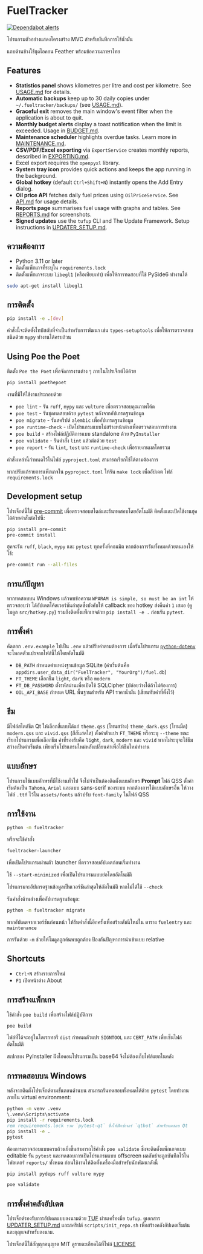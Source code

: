 # FuelTracker
[![Dependabot alerts](https://img.shields.io/badge/dependabot-enabled-brightgreen?logo=dependabot)](../../security/dependabot)

โปรแกรมตัวอย่างแสดงโครงสร้าง MVC สำหรับบันทึกการใช้น้ำมัน

แถบด้านข้างใช้ชุดไอคอน Feather พร้อมข้อความภาษาไทย

## Features

- **Statistics panel** shows kilometres per litre and cost per kilometre. See
  [USAGE.md](docs/USAGE.md) for details.
- **Automatic backups** keep up to 30 daily copies under
  `~/.fueltracker/backups/` (see [USAGE.md](docs/USAGE.md)).
- **Graceful exit** removes the main window's event filter when the
  application is about to quit.
- **Monthly budget alerts** display a toast notification when the limit is
  exceeded. Usage in [BUDGET.md](docs/BUDGET.md).
- **Maintenance scheduler** highlights overdue tasks. Learn more in
  [MAINTENANCE.md](docs/MAINTENANCE.md).
- **CSV/PDF/Excel exporting** via `ExportService` creates monthly reports,
  described in [EXPORTING.md](docs/EXPORTING.md).
- Excel export requires the `openpyxl` library.
- **System tray icon** provides quick actions and keeps the app running in the background.
- **Global hotkey** (default `Ctrl+Shift+N`) instantly opens the Add Entry dialog.
- **Oil price API** fetches daily fuel prices using `OilPriceService`.
  See [API.md](docs/API.md) for usage details.
- **Reports page** summarises fuel usage with graphs and tables.
  See [REPORTS.md](docs/REPORTS.md) for screenshots.
- **Signed updates** use the `tufup` CLI and The Update Framework.
  Setup instructions in [UPDATER_SETUP.md](docs/UPDATER_SETUP.md).

## ความต้องการ

- Python 3.11 or later
 - ติดตั้งแพ็กเกจที่ระบุใน `requirements.lock`
- ติดตั้งแพ็กเกจระบบ `libegl1` (หรือเทียบเท่า) เพื่อให้การทดสอบที่ใช้ PySide6 ทำงานได้

```bash
sudo apt-get install libegl1
```

## การติดตั้ง

```bash
pip install -e .[dev]
```
คำสั่งนี้จะติดตั้งไทป์สตับที่จำเป็นสำหรับการพัฒนา เช่น `types-setuptools` เพื่อให้การตรวจสอบชนิดด้วย `mypy` ทำงานได้ครบถ้วน

## Using Poe the Poet

ติดตั้ง `Poe the Poet` เพื่อจัดการงานต่าง ๆ ภายในโปรเจ็กต์ได้ด้วย

```bash
pip install poethepoet
```

งานที่มีให้ใช้งานประกอบด้วย

- `poe lint` - รัน `ruff`, `mypy` และ `vulture` เพื่อตรวจสอบคุณภาพโค้ด
- `poe test` - รันชุดทดสอบด้วย `pytest` หลังจากอัปเกรดฐานข้อมูล
- `poe migrate` - รันสคริปต์ `alembic` เพื่ออัปเกรดฐานข้อมูล
- `poe runtime-check` - เปิดโปรแกรมแบบไม่สร้างหน้าต่างเพื่อตรวจสอบการทำงาน
- `poe build` - สร้างไฟล์ปฏิบัติการแบบ standalone ด้วย `PyInstaller`
- `poe validate` - รันคำสั่ง `lint` แล้วต่อด้วย `test`
- `poe report` - รัน `lint`, `test` และ `runtime-check` เพื่อรายงานผลโดยรวม

คำสั่งเหล่านี้กำหนดไว้ในไฟล์ `pyproject.toml` สามารถเรียกใช้ได้ตามต้องการ

หากปรับแก้รายการแพ็กเกจใน `pyproject.toml` ให้รัน `make lock` เพื่ออัปเดต
ไฟล์ `requirements.lock`

## Development setup

โปรเจ็กต์นี้ใช้ [pre-commit](https://pre-commit.com/) เพื่อตรวจสอบสไตล์และรันทดสอบโดยอัตโนมัติ
ติดตั้งและเปิดใช้งานฮุคได้ด้วยคำสั่งต่อไปนี้:

```bash
pip install pre-commit
pre-commit install
```

ฮุคจะรัน `ruff`, `black`, `mypy` และ `pytest` ทุกครั้งที่คอมมิต
หากต้องการรันทั้งหมดด้วยตนเองให้ใช้:

```bash
pre-commit run --all-files
```

## การแก้ปัญหา

หากทดสอบบน Windows แล้วพบข้อความ `WPARAM is simple, so must be an int` ให้ตรวจสอบว่า
ได้อัปเดตโค้ดเวอร์ชันล่าสุดซึ่งบังคับให้ callback ของ hotkey ส่งคืนค่า `1` เสมอ
(ดูโมดูล `src/hotkey.py`) รวมถึงติดตั้งแพ็กเกจด้วย `pip install -e .` ก่อนรัน `pytest`.

## การตั้งค่า

คัดลอก `.env.example` ไปเป็น `.env` แล้วปรับค่าตามต้องการ
เมื่อรันโปรแกรม [`python-dotenv`](https://pypi.org/project/python-dotenv/) จะโหลดตัวแปรจากไฟล์นี้ให้โดยอัตโนมัติ

- `DB_PATH` กำหนดตำแหน่งฐานข้อมูล SQLite (ค่าเริ่มต้นคือ
  `appdirs.user_data_dir("FuelTracker", "YourOrg")/fuel.db`)
- `FT_THEME` เลือกธีม `light`, `dark` หรือ `modern`
- `FT_DB_PASSWORD` ตั้งรหัสผ่านเพื่อเปิดใช้ SQLCipher (ปล่อยว่างได้ถ้าไม่ต้องการ)
- `OIL_API_BASE` กำหนด URL พื้นฐานสำหรับ API ราคาน้ำมัน (เขียนทับค่าที่ตั้งไว้)

## ธีม

มีไฟล์สไตล์ชีต Qt ให้เลือกสี่แบบได้แก่ `theme.qss` (โทนสว่าง) `theme_dark.qss` (โทนมืด) `modern.qss` และ `vivid.qss` (สีสันสดใส)
ตั้งค่าตัวแปร `FT_THEME` หรือระบุ `--theme` ขณะเรียกโปรแกรมเพื่อเลือกธีม
ค่าที่รองรับคือ `light`, `dark`, `modern` และ `vivid` หากไม่ระบุจะใช้ธีมสว่างเป็นค่าเริ่มต้น
เพียงเริ่มโปรแกรมใหม่หลังเปลี่ยนค่าเพื่อให้ธีมใหม่ทำงาน

## แบบอักษร

โปรแกรมใช้แบบอักษรที่มีใช้งานทั่วไป จึงไม่จำเป็นต้องติดตั้งแบบอักษร **Prompt**
ไฟล์ QSS ตั้งค่าเริ่มต้นเป็น `Tahoma`, `Arial` และแบบ sans-serif ของระบบ
หากต้องการใช้แบบอักษรอื่น ให้วางไฟล์ `.ttf` ไว้ใน `assets/fonts` แล้วปรับ `font-family` ในไฟล์ QSS

## การใช้งาน

```bash
python -m fueltracker
```

หรือจะใช้คำสั่ง

```bash
fueltracker-launcher
```
เพื่อเปิดโปรแกรมผ่านตัว launcher ที่ตรวจสอบอัปเดตก่อนเริ่มทำงาน

ใช้ `--start-minimized` เพื่อเปิดโปรแกรมแบบย่อโดยอัตโนมัติ

โปรแกรมจะอัปเกรดฐานข้อมูลเป็นเวอร์ชันล่าสุดให้อัตโนมัติ หากไม่ได้ใช้ `--check`

รันคำสั่งด้านล่างเพื่ออัปเกรดฐานข้อมูล:

```bash
python -m fueltracker migrate
```
หากอัปเดตจากเวอร์ชันก่อนหน้า ให้รันคำสั่งนี้อีกครั้งเพื่อสร้างดัชนีใหม่ใน
ตาราง `fuelentry` และ `maintenance`

การรันด้วย `-m` ช่วยให้โมดูลถูกค้นพบถูกต้อง ป้องกันปัญหาการนำเข้าแบบ relative

## Shortcuts

- `Ctrl+N` สร้างรายการใหม่
- `F1` เปิดหน้าต่าง About

## การสร้างแพ็กเกจ

ใช้คำสั่ง `poe build` เพื่อสร้างไฟล์ปฏิบัติการ

```bash
poe build
```

ไฟล์ที่ได้จะอยู่ในไดเรกทอรี `dist` กำหนดตัวแปร `SIGNTOOL` และ `CERT_PATH` เพื่อเซ็นไฟล์อัตโนมัติ

สเปกของ PyInstaller ฝังไอคอนโปรแกรมเป็น base64 จึงไม่ต้องเก็บไฟล์แยกในคลัง

## การทดสอบบน Windows

หลังจากติดตั้งโปรเจ็กต์ตามขั้นตอนด้านบน สามารถรันทดสอบทั้งหมดได้ด้วย `pytest`
โดยทำงานภายใน virtual environment:

```bat
python -m venv .venv
\.venv\Scripts\activate
pip install -r requirements.lock
rem requirements.lock รวม `pytest-qt` ซึ่งให้ฟิกซ์เจอร์ `qtbot` สำหรับทดสอบ Qt
pip install -e .
pytest
```

ต้องการตรวจสอบแบบครบถ้วนยิ่งขึ้นสามารถใช้คำสั่ง `poe validate`
ซึ่งจะติดตั้งแพ็กเกจแบบ editable รัน `pytest` และทดสอบการเปิดโปรแกรมแบบ
offscreen ผลลัพธ์จะถูกบันทึกไว้ในโฟลเดอร์ `reports/` ทั้งหมด ก่อนใช้งานให้ติดตั้งเครื่องมือสำหรับนักพัฒนาดังนี้

```bash
pip install pydeps ruff vulture mypy
```

```bash
poe validate
```

## การตั้งค่าคลังอัปเดต

โปรเจ็กต์รองรับการอัปเดตแบบลงนามด้วย [TUF](https://theupdateframework.io)
ผ่านเครื่องมือ `tufup`. ดูเอกสาร [UPDATER_SETUP.md](docs/UPDATER_SETUP.md)
และสคริปต์ `scripts/init_repo.sh` เพื่อสร้างคลังอัปเดตเริ่มต้น
และกุญแจสำหรับลงนาม.

โปรเจ็กต์นี้ใช้สัญญาอนุญาต MIT ดูรายละเอียดได้ที่ไฟล์ [LICENSE](LICENSE)
